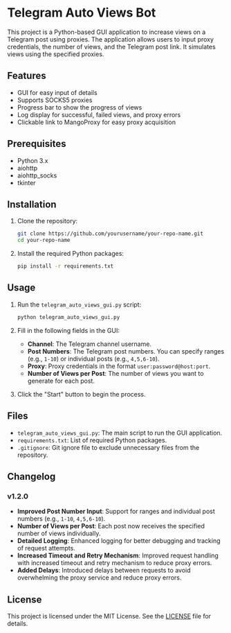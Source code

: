 # Telegram Auto Views Bot

This project is a Python-based GUI application to increase views on a Telegram post using proxies. The application allows users to input proxy credentials, the number of views, and the Telegram post link. It simulates views using the specified proxies.

## Features

- GUI for easy input of details
- Supports SOCKS5 proxies
- Progress bar to show the progress of views
- Log display for successful, failed views, and proxy errors
- Clickable link to MangoProxy for easy proxy acquisition

## Prerequisites

- Python 3.x
- aiohttp
- aiohttp_socks
- tkinter

## Installation

1. Clone the repository:
    ```sh
    git clone https://github.com/yourusername/your-repo-name.git
    cd your-repo-name
    ```

2. Install the required Python packages:
    ```sh
    pip install -r requirements.txt
    ```

## Usage

1. Run the `telegram_auto_views_gui.py` script:
    ```sh
    python telegram_auto_views_gui.py
    ```

2. Fill in the following fields in the GUI:
    - **Channel**: The Telegram channel username.
    - **Post Numbers**: The Telegram post numbers. You can specify ranges (e.g., `1-10`) or individual posts (e.g., `4,5,6-10`).
    - **Proxy**: Proxy credentials in the format `user:password@host:port`.
    - **Number of Views per Post**: The number of views you want to generate for each post.

3. Click the "Start" button to begin the process.

## Files

- `telegram_auto_views_gui.py`: The main script to run the GUI application.
- `requirements.txt`: List of required Python packages.
- `.gitignore`: Git ignore file to exclude unnecessary files from the repository.

## Changelog

### v1.2.0
- **Improved Post Number Input**: Support for ranges and individual post numbers (e.g., `1-10`, `4,5,6-10`).
- **Number of Views per Post**: Each post now receives the specified number of views individually.
- **Detailed Logging**: Enhanced logging for better debugging and tracking of request attempts.
- **Increased Timeout and Retry Mechanism**: Improved request handling with increased timeout and retry mechanism to reduce proxy errors.
- **Added Delays**: Introduced delays between requests to avoid overwhelming the proxy service and reduce proxy errors.

## License

This project is licensed under the MIT License. See the [LICENSE](LICENSE) file for details.
